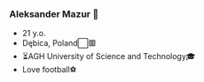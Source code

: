 ### Aleksander Mazur 👋

- 21 y.o.
- Dębica, Poland⬜🟥
- ⏳AGH University of Science and Technology🎓
- Love football⚽

<!-- Check out my webpage [here](https://aleksander2a.github.io/)

<!--
**Aleksander2a/Aleksander2a** is a ✨ _special_ ✨ repository because its `README.md` (this file) appears on your GitHub profile.

Here are some ideas to get you started:

- 🔭 I’m currently working on ...
- 🌱 I’m currently learning ...
- 👯 I’m looking to collaborate on ...
- 🤔 I’m looking for help with ...
- 💬 Ask me about ...
- 📫 How to reach me: ...
- 😄 Pronouns: ...
- ⚡ Fun fact: ...
-->
